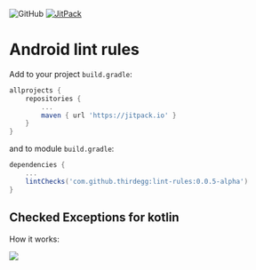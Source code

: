 ![GitHub](https://img.shields.io/github/license/thirdegg/lint-rules.svg)
[![JitPack](https://jitpack.io/v/thirdegg/lint-rules.svg)](https://jitpack.io/#thirdegg/lint-rules)
# Android lint rules

Add to your project ```build.gradle```:

```gradle
allprojects {
    repositories {
        ...
        maven { url 'https://jitpack.io' }
    }
}
```

and to module ```build.gradle```:

```gradle
dependencies {
    ...
    lintChecks('com.github.thirdegg:lint-rules:0.0.5-alpha')
}
```

## Checked Exceptions for kotlin
How it works:

![](checked-exceptions.png)
